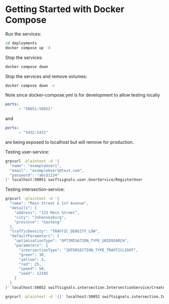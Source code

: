 # Getting Started with Docker Compose

Run the services:
```bash
cd deployments
docker compose up -d
```

Stop the services:
```bash
docker compose down
```

Stop the services and remove volumes:
```bash
docker compose down -v
```

Note since docker-compose.yml is for development to allow testing locally
```yml
ports:
      - "50051:50051"
```
and
```yml
ports:
      - "5432:5432"
```
are being exposed to localhost but will remove for production. 

Testing user-service:
```bash
grpcurl -plaintext -d '{                   
  "name": "exampleUser1",
  "email": "exampleUser1@test.com",
  "password": "abcd1234"
}' localhost:50051 swiftsignals.user.UserService/RegisterUser
```

Testing intersection-service:
```bash
grpcurl -plaintext -d '{
  "name": "Main Street & 1st Avenue",
  "details": {
    "address": "123 Main Street",
    "city": "Johannesburg",
    "province": "Gauteng"
  },
  "trafficDensity": "TRAFFIC_DENSITY_LOW",
  "defaultParameters": {
    "optimisationType": "OPTIMISATION_TYPE_GRIDSEARCH",
    "parameters": {
      "intersectionType": "INTERSECTION_TYPE_TRAFFICLIGHT",
      "green": 30,
      "yellow": 3,
      "red": 25,
      "speed": 50,
      "seed": 12345
    }
  }
}' localhost:50052 swiftsignals.intersection.IntersectionService/CreateIntersection
```

```bash
grpcurl -plaintext -d '{}' localhost:50052 swiftsignals.intersection.IntersectionService/GetAllIntersections
```

